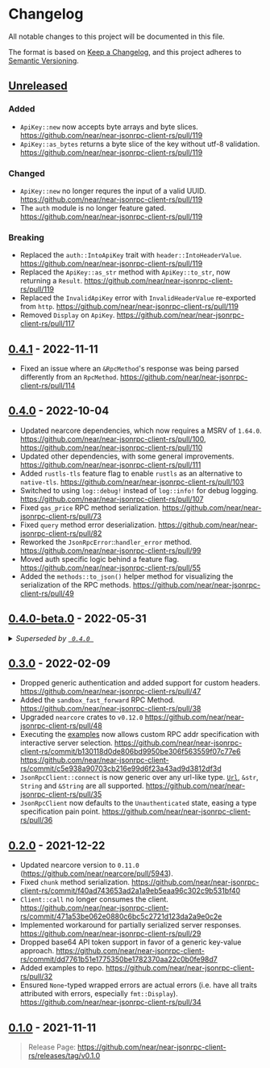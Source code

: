 # Changelog

All notable changes to this project will be documented in this file.

The format is based on [Keep a Changelog](https://keepachangelog.com/en/1.0.0/),
and this project adheres to [Semantic Versioning](https://semver.org/spec/v2.0.0.html).

## [Unreleased]

### Added

- `ApiKey::new` now accepts byte arrays and byte slices. <https://github.com/near/near-jsonrpc-client-rs/pull/119>
- `ApiKey::as_bytes` returns a byte slice of the key without utf-8 validation. <https://github.com/near/near-jsonrpc-client-rs/pull/119>

### Changed

- `ApiKey::new` no longer requres the input of a valid UUID. <https://github.com/near/near-jsonrpc-client-rs/pull/119>
- The `auth` module is no longer feature gated. <https://github.com/near/near-jsonrpc-client-rs/pull/119>

### Breaking

- Replaced the `auth::IntoApiKey` trait with `header::IntoHeaderValue`. <https://github.com/near/near-jsonrpc-client-rs/pull/119>
- Replaced the `ApiKey::as_str` method with `ApiKey::to_str`, now returning a `Result`. <https://github.com/near/near-jsonrpc-client-rs/pull/119>
- Replaced the `InvalidApiKey` error with `InvalidHeaderValue` re-exported from `http`. <https://github.com/near/near-jsonrpc-client-rs/pull/119>
- Removed `Display` on `ApiKey`. <https://github.com/near/near-jsonrpc-client-rs/pull/117>

## [0.4.1] - 2022-11-11

- Fixed an issue where an `&RpcMethod`'s response was being parsed differently from an `RpcMethod`. <https://github.com/near/near-jsonrpc-client-rs/pull/114>

## [0.4.0] - 2022-10-04

- Updated nearcore dependencies, which now requires a MSRV of `1.64.0`. <https://github.com/near/near-jsonrpc-client-rs/pull/100>, <https://github.com/near/near-jsonrpc-client-rs/pull/110>
- Updated other dependencies, with some general improvements. <https://github.com/near/near-jsonrpc-client-rs/pull/111>
- Added `rustls-tls` feature flag to enable `rustls` as an alternative to `native-tls`. <https://github.com/near/near-jsonrpc-client-rs/pull/103>
- Switched to using `log::debug!` instead of `log::info!` for debug logging. <https://github.com/near/near-jsonrpc-client-rs/pull/107>
- Fixed `gas_price` RPC method serialization. <https://github.com/near/near-jsonrpc-client-rs/pull/73>
- Fixed `query` method error deserialization. <https://github.com/near/near-jsonrpc-client-rs/pull/82>
- Reworked the `JsonRpcError`::`handler_error` method. <https://github.com/near/near-jsonrpc-client-rs/pull/99>
- Moved auth specific logic behind a feature flag. <https://github.com/near/near-jsonrpc-client-rs/pull/55>
- Added the `methods::to_json()` helper method for visualizing the serialization of the RPC methods. <https://github.com/near/near-jsonrpc-client-rs/pull/49>

## [0.4.0-beta.0] - 2022-05-31

<details>
<summary>
  <em>
    Superseded by <a href="https://github.com/near/near-jsonrpc-client-rs/compare/v0.4.0-beta.0...v0.4.0">
      <code> 0.4.0 </code>
    </a>
  </em>
</summary>

> - Updated nearcore dependencies, fixing a previous breaking change. <https://github.com/near/near-jsonrpc-client-rs/pull/100>
> - Fixed `gas_price` RPC method serialization. <https://github.com/near/near-jsonrpc-client-rs/pull/73>
> - Fixed `query` method error deserialization. <https://github.com/near/near-jsonrpc-client-rs/pull/82>
> - Reworked the `JsonRpcError`::`handler_error` method. <https://github.com/near/near-jsonrpc-client-rs/pull/99>
> - Moved auth specific logic behind a feature flag. <https://github.com/near/near-jsonrpc-client-rs/pull/55>
> - Added the `methods::to_json()` helper method for visualizing the serialization of the RPC methods. <https://github.com/near/near-jsonrpc-client-rs/pull/49>

</details>

## [0.3.0] - 2022-02-09

- Dropped generic authentication and added support for custom headers. <https://github.com/near/near-jsonrpc-client-rs/pull/47>
- Added the `sandbox_fast_forward` RPC Method. <https://github.com/near/near-jsonrpc-client-rs/pull/38>
- Upgraded `nearcore` crates to `v0.12.0` <https://github.com/near/near-jsonrpc-client-rs/pull/48>
- Executing the [examples](https://github.com/near/near-jsonrpc-client-rs/tree/master/examples) now allows custom RPC addr specification with interactive server selection. <https://github.com/near/near-jsonrpc-client-rs/commit/b130118d0de806bd9950be306f563559f07c77e6> <https://github.com/near/near-jsonrpc-client-rs/commit/c5e938a90703cb216e99d6f23a43ad9d3812df3d>
- `JsonRpcClient::connect` is now generic over any url-like type. [`Url`](https://docs.rs/url/*/url/struct.Url.html), `&str`, `String` and `&String` are all supported. <https://github.com/near/near-jsonrpc-client-rs/pull/35>
- `JsonRpcClient` now defaults to the `Unauthenticated` state, easing a type specification pain point. <https://github.com/near/near-jsonrpc-client-rs/pull/36>

## [0.2.0] - 2021-12-22

- Updated nearcore version to `0.11.0` (<https://github.com/near/nearcore/pull/5943>).
- Fixed `chunk` method serialization. <https://github.com/near/near-jsonrpc-client-rs/commit/f40ad743653ad2a1a9eb5eaa96c302c9b531bf40>
- `Client::call` no longer consumes the client. <https://github.com/near/near-jsonrpc-client-rs/commit/471a53be062e0880c6bc5c2721d123da2a9e0c2e>
- Implemented workaround for partially serialized server responses. <https://github.com/near/near-jsonrpc-client-rs/pull/29>
- Dropped base64 API token support in favor of a generic key-value approach. <https://github.com/near/near-jsonrpc-client-rs/commit/dd7761b51e1775350be1782370aa22c0b0fe98d7>
- Added examples to repo. <https://github.com/near/near-jsonrpc-client-rs/pull/32>
- Ensured `None`-typed wrapped errors are actual errors (i.e. have all traits attributed with errors, especially `fmt::Display`). <https://github.com/near/near-jsonrpc-client-rs/pull/34>

## [0.1.0] - 2021-11-11

> Release Page: <https://github.com/near/near-jsonrpc-client-rs/releases/tag/v0.1.0>

[unreleased]: https://github.com/near/near-jsonrpc-client-rs/compare/v0.4.1...HEAD
[0.4.1]: https://github.com/near/near-jsonrpc-client-rs/compare/v0.4.0...v0.4.1
[0.4.0]: https://github.com/near/near-jsonrpc-client-rs/compare/v0.3.0...v0.4.0
[0.4.0-beta.0]: https://github.com/near/near-jsonrpc-client-rs/compare/v0.3.0...v0.4.0-beta.0
[0.3.0]: https://github.com/near/near-jsonrpc-client-rs/compare/v0.2.0...v0.3.0
[0.2.0]: https://github.com/near/near-jsonrpc-client-rs/compare/v0.1.0...v0.2.0
[0.1.0]: https://github.com/near/near-jsonrpc-client-rs/releases/tag/v0.1.0
